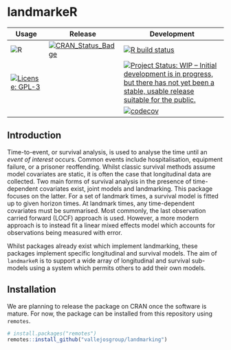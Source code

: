 # landmarkeR

<!-- badges: start -->

| Usage                                                                                                                                                | Release                                                                                                                         | Development                                                                                                                                                                                                                     |
|------------------------------------------------------------------------------------------------------------------------------------------------------|---------------------------------------------------------------------------------------------------------------------------------|---------------------------------------------------------------------------------------------------------------------------------------------------------------------------------------------------------------------------------|
| ![R](https://img.shields.io/badge/r-%23276DC3.svg?style=for-the-badge&logo=r&logoColor=white)                                                        | [![CRAN_Status_Badge](https://www.r-pkg.org/badges/version/landmarkeR)](https://cran.r-project.org/package=landmarkeR)          | [![R build status](https://github.com/VallejosGroup/landmarking/actions/workflows/R-CMD-check.yaml/badge.svg?branch=main)](https://github.com/VallejosGroup/landmarking/actions/workflows/R-CMD-check.yaml)                    |
| [![License: GPL-3](https://img.shields.io/badge/License-GPL3-green.svg)](https://opensource.org/license/gpl-3-0)                                     |                                                                                                                                 | [![Project Status: WIP – Initial development is in progress, but there has not yet been a stable, usable release suitable for the public.](https://www.repostatus.org/badges/latest/wip.svg)](https://www.repostatus.org/#wip) |
|                                                                                                                                                      |                                                                                                                                 | [![codecov](https://codecov.io/gh/VallejosGroup/landmarking/graph/badge.svg?token=YUQ6PINJSO)](https://codecov.io/gh/VallejosGroup/landmarking)                                         |

<!-- badges: end -->

## Introduction

Time-to-event, or survival analysis, is used to analyse the time until an _event of interest_ occurs. Common events include hospitalisation, equipment failure, or a prisoner reoffending. Whilst classic survival methods assume model covariates are static, it is often the case that longitudinal data are collected. Two main forms of survival analysis in the presence of time-dependent covariates exist, joint models and landmarking. This package focuses on the latter. For a set of landmark times, a survival model is fitted up to given horizon times. At landmark times, any time-dependent covariates must be summarised. Most commonly, the last observation carried forward (LOCF) approach is used. However, a more modern approach is to instead fit a linear mixed effects model which accounts for observations being measured with error. 

Whilst packages already exist which implement landmarking, these packages implement specific longitudinal and survival models. The aim of `landmarkeR` is to support a wide array of longitudinal and survival sub-models using a system which permits others to add their own models. 


## Installation

We are planning to release the package on CRAN once the software is mature. For now, the package can be installed from this repository using `remotes`. 

``` R
# install.packages("remotes")
remotes::install_github("vallejosgroup/landmarking")
```
